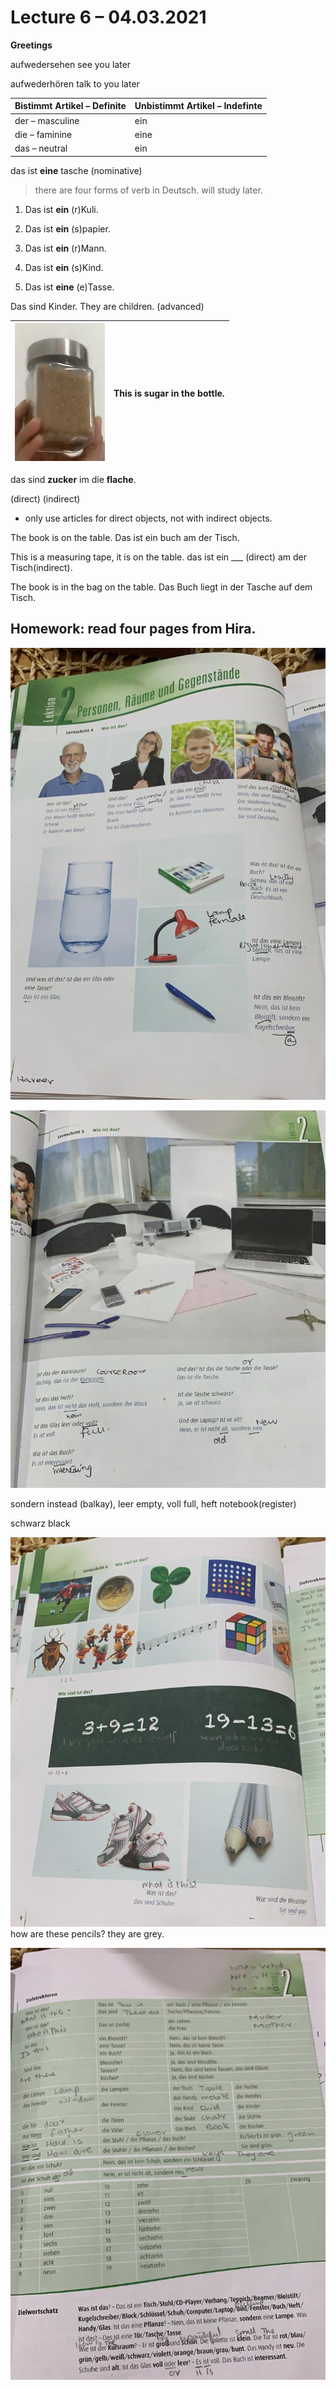 # Lecture 6 – 04.03.2021

**Greetings**

aufwedersehen see you later

aufwederhören talk to you later

|Bistimmt Artikel – Definite|Unbistimmt Artikel – Indefinte|
|--- |--- |
|der – masculine|ein|
|die – faminine|eine|
|das – neutral|ein|


das ist **eine** tasche (nominative)

> there are four forms of verb in Deutsch. will study later.

1.  Das ist **ein** (r)Kuli.

2.  Das ist **ein** (s)papier.

3.  Das ist **ein** (r)Mann.

4.  Das ist **ein** (s)Kind.

5.  Das ist **eine** (e)Tasse.

Das sind Kinder. They are children. (advanced)

|![alt](./images/6-1.png "image 6-1")|This is sugar in the bottle.|
|---|---|

das sind **zucker** im die **flache**.

(direct) (indirect)

-   only use articles for direct objects, not with indirect objects.

The book is on the table. Das ist ein buch am der Tisch.

This is a measuring tape, it is on the table. das ist ein \_\_\_
(direct) am der Tisch(indirect).

The book is in the bag on the table. Das Buch liegt in der Tasche auf
dem Tisch.

## Homework: read four pages from Hira.

![alt](./images/6-2.png "image 6-2")


![alt](./images/6-3.png "image 6-3")

sondern instead (balkay), leer empty, voll full, heft notebook(register)

schwarz black

![alt](./images/6-4.png "image 6-4")
how are these pencils? they are grey.

![alt](./images/6-5.png "image 6-5")
